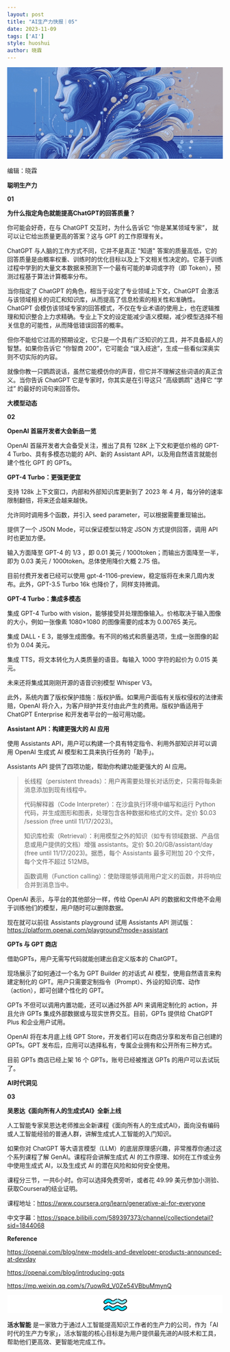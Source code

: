 ```yaml
---
layout: post
title: "AI生产力快报｜05"
date: 2023-11-09
tags: ['AI']
style: huoshui
author: 晓霖
---
```



![](/assets/images/459167ac2e224c43bce5d4392ebdbe8f.gif)

编辑：晓霖

**聪明生产力**

  

**01**

  
  
  
**为什么指定角色就能提高ChatGPT的回答质量？**  
  
  

你可能会好奇，在与 ChatGPT 交互时，为什么告诉它 “你是某某领域专家”， 就可以让它给出质量更高的答案？这与 GPT 的工作原理有关。

  

ChatGPT 与人脑的工作方式不同，它并不是真正 "知道"
答案的质量高低，它的回答质量是由概率权重、训练时的优化目标以及上下文相关性决定的。它基于训练过程中学到的大量文本数据来预测下一个最有可能的单词或字符（即
Token），预测过程基于算法计算概率分布。

  

当你指定了 ChatGPT 的角色，相当于设定了专业领域上下文，ChatGPT
会激活与该领域相关的词汇和知识库，从而提高了信息检索的相关性和准确性。ChatGPT
会模仿该领域专家的回答模式，不仅在专业术语的使用上，也在逻辑推理和知识整合上力求精确。专业上下文的设定能减少语义模糊，减少模型选择不相关信息的可能性，从而降低错误回答的概率。

  

但你不能给它过高的预期设定，它只是一个具有广泛知识的工具，并不具备超人的智慧。如果你告诉它 “你智商 200”，它可能会
“误入歧途”，生成一些看似深奥实则不切实际的内容。

  

就像你教一只鹦鹉说话，虽然它能模仿你的声音，但它并不理解这些词语的真正含义。当你告诉 ChatGPT 它是专家时，你其实是在引导这只 “高级鹦鹉” 选择它
“学过” 的最好的词句来回答你。

  

  

  

  

  

  

  

  

  

  

  

**大模型动态**

  

**02**

  
  
  
**OpenAI 首届开发者大会新品一览**  
  
  

OpenAI 首届开发者大会备受关注，推出了具有 128K 上下文和更低价格的 GPT-4 Turbo、具有多模态功能的 API、新的 Assistant
API，以及用自然语言就能创建个性化 GPT 的 GPTs。

  

**GPT-4 Turbo：更强更便宜**

  

支持 128k 上下文窗口，内部和外部知识库更新到了 2023 年 4 月，每分钟的速率限制翻倍，将来还会越来越快。

  

允许同时调用多个函数，并引入 seed parameter，可以根据需要重现输出。

  

提供了一个 JSON Mode，可以保证模型以特定 JSON 方式提供回答，调用 API 时也更加方便。

  

输入方面降至 GPT-4 的 1/3 ，即 0.01 美元 / 1000token；而输出方面降至一半，即为 0.03 美元 /
1000token。总体使用降价大概 2.75 倍。

  

目前付费开发者已经可以使用 gpt-4-1106-preview，稳定版将在未来几周内发布。此外，GPT-3.5 Turbo 16k
也降价了，同样支持微调。

  

**GPT-4 Turbo：集成多模态**

  

集成 GPT-4 Turbo with vision，能够接受并处理图像输入。价格取决于输入图像的大小，例如一张像素 1080×1080 的图像需要的成本为
0.00765 美元。

  

集成 DALL・E 3，能够生成图像。有不同的格式和质量选项，生成一张图像的起价为 0.04 美元。

  

集成 TTS，将文本转化为人类质量的语音。每输入 1000 字符的起价为 0.015 美元。

  

未来还将集成其刚刚开源的语音识别模型 Whisper V3。

  

此外，系统内置了版权保护措施：版权护盾。如果用户面临有关版权侵权的法律索赔，OpenAI 将介入，为客户辩护并支付由此产生的费用。版权护盾适用于
ChatGPT Enterprise 和开发者平台的一般可用功能。

  

**Assistant API：构建更强大的 AI 应用**

  

使用 Assistants API，用户可以构建一个具有特定指令、利用外部知识并可以调用 OpenAI 生成式 AI 模型和工具来执行任务的「助手」。

  

Assistants API 提供了四项功能，帮助你构建功能更强大的 AI 应用。

  

> 长线程（persistent threads）：用户再需要处理长对话历史，只需将每条新消息添加到现有线程中。
>
>  
>
>
> 代码解释器（Code Interpreter）：在沙盒执行环境中编写和运行 Python 代码，并生成图形和图表，处理包含各种数据和格式的文件。定价
> $0.03 /session (free until 11/17/2023)。
>
>  
>
>
> 知识库检索（Retrieval）：利用模型之外的知识（如专有领域数据、产品信息或用户提供的文档）增强 assistants。定价
> $0.20/GB/assistant/day (free until 11/17/2023)。据悉，每个 Assistants 最多可附加 20
> 个文件，每个文件不超过 512MB。
>
>  
>
>
> 函数调用（Function calling）：使助理能够调用用户定义的函数，并将响应合并到消息当中。

  

OpenAI 表示，与平台的其他部分一样，传给 OpenAI API 的数据和文件绝不会用于训练他们的模型，用户随时可以删除数据。

  

现在就可以前往 Assistants playground 试用 Assistants API
测试版：https://platform.openai.com/playground?mode=assistant

  

**GPTs 与 GPT 商店**

  

借助GPTs，用户无需写代码就能创建出自定义版本的 ChatGPT。

  

现场展示了如何通过一个名为 GPT Builder 的对话式 AI 模型，使用自然语言来构建定制化的
GPT。用户只需要定制指令（Prompt）、外设的知识库、动作（action），即可创建个性化的 GPT。

  

GPTs 不但可以调用内置功能，还可以通过外部 API 来调用定制化的 action，并且允许 GPTs 集成外部数据或与现实世界交互。目前，GPTs
提供给 ChatGPT Plus 和企业用户试用。

  

OpenAI 将在本月底上线 GPT Store，开发者们可以在商店分享和发布自己创建的 GPTs。GPT
发布后，应用可以选择私有，专属企业拥有和公开所有三种方式。

  

目前 GPTs 商店已经上架 16 个 GPTs，账号已经被推送 GPTs 的用户可以去试玩了。

  

  

  

  

  

  

  

  

  

  

  

  

**AI时代洞见**

  

**03**

  
  
  
**吴恩达《面向所有人的生成式AI》全新上线**  
  
  

人工智能专家吴恩达老师推出全新课程《面向所有人的生成式AI》，面向没有编码或人工智能经验的普通人群，讲解生成式人工智能的入门知识。

  

如果你对 ChatGPT 等大语言模型（LLM）的底层原理感兴趣，非常推荐你通过这个系列课程了解 GenAI。课程将会讲解生成式 Al
的工作原理、如何在工作或业务中使用生成式 AI，以及生成式 Al 的潜在风险和如何安全使用。

  

课程分三节，一共6小时。你可以选择免费旁听，或者花 49.99 美元参加小测验、获取Coursera的结业证明。

  

课程地址：https://www.coursera.org/learn/generative-ai-for-everyone

中文字幕：https://space.bilibili.com/589397373/channel/collectiondetail?sid=1844068

  

  

  

  

  

  

  

  

  

  

  

**Reference**

https://openai.com/blog/new-models-and-developer-products-announced-at-devday

https://openai.com/blog/introducing-gpts

https://mp.weixin.qq.com/s/7uowRd_V0Ze54VBbuMmynQ

![](/assets/images/6d2628d688b44bf5b0dc266077532c6b.png)

**活水智能**
是一家致力于通过人工智能提高知识工作者的生产力的公司，作为「AI时代的生产力专家」，活水智能的核心目标是为用户提供最先进的AI技术和工具，帮助他们更高效、更智能地完成工作。



